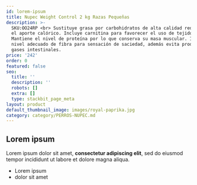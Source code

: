 ```yaml
---
id: lorem-ipsum
title: Nupec Weight Control 2 kg Razas Pequeñas
description: >-
  SKU:OO24RP <br> Sustituye grasa por carbohidratos de alta calidad reduciendo
  el aporte calórico. Incluye carnitina para favorecer el uso de tejido graso.
  Mantiene el nivel de proteína por lo que conserva su masa muscular. Incluye el
  nivel adecuado de fibra para sensación de saciedad, además evita producción de
  gases intestinales.
price: '242'
order: 0
featured: false
seo:
  title: ''
  description: ''
  robots: []
  extra: []
  type: stackbit_page_meta
layout: product
default_thumbnail_image: images/royal-paprika.jpg
category: category/PERROS-NUPEC.md
---
```

## Lorem ipsum

Lorem ipsum dolor sit amet, **consectetur adipiscing elit**, sed do eiusmod tempor incididunt ut labore et dolore magna aliqua.

- Lorem ipsum
- dolor sit amet